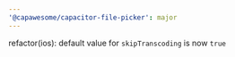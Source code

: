 ```yaml
---
'@capawesome/capacitor-file-picker': major
---
```


refactor(ios): default value for `skipTranscoding` is now `true`
